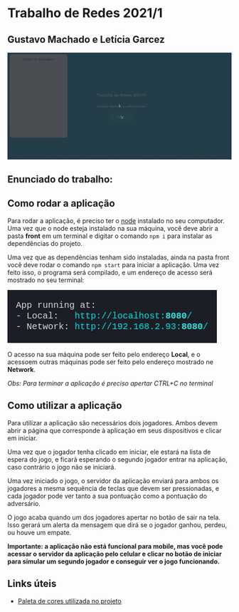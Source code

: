 # Trabalho de Redes 2021/1
## Gustavo Machado e Letícia Garcez
<img src = "imagens/rodando.gif"/>

## Enunciado do trabalho:

## Como rodar a aplicação
Para rodar a aplicação, é preciso ter o [node](https://nodejs.org/en/) instalado no seu computador. 
Uma vez que o node esteja instalado na sua máquina, você deve abrir a pasta **front** em um terminal e digitar o comando `npm i` para instalar as dependências do projeto.

Uma vez que as dependências tenham sido instaladas, ainda na pasta front você deve rodar o comando `npm start` para iniciar a aplicação. Uma vez feito isso, o programa será compilado, e um endereço de acesso será mostrado no seu terminal:

<img src = "imagens/acesso.png"/>

O acesso na sua máquina pode ser feito pelo endereço **Local**, e o acessoem outras máquinas pode ser feito pelo endereço mostrado ne **Network**.

*Obs: Para terminar a aplicação é preciso apertar CTRL+C no terminal*

## Como utilizar a aplicação
Para utilizar a aplicação são necessários dois jogadores. Ambos devem abrir a página que corresponde à aplicação em seus dispositivos e clicar em iniciar. 

Uma vez que o jogador tenha clicado em iniciar, ele estará na lista de espera do jogo, e ficará esperando o segundo jogador entrar na aplicação, caso contrário o jogo não se iniciará.

Uma vez iniciado o jogo, o servidor da aplicação enviará para ambos os jogadores a mesma sequência de teclas que devem ser pressionadas, e cada jogador pode ver tanto a sua pontuação como a pontuação do adversário. 

O jogo acaba quando um dos jogadores apertar no botão de sair na tela. Isso gerará um alerta da mensagem que dirá se o jogador ganhou, perdeu, ou houve um empate.

**Importante: a aplicação não está funcional para mobile, mas você pode acessar o servidor da aplicação pelo celular e clicar no botão de iniciar para simular um segundo jogador e conseguir ver o jogo funcionando.**



## Links úteis
* [Paleta de cores utilizada no projeto](https://coolors.co/54478c-2c699a-048ba8-0db39e-16db93-83e377-b9e769-efea5a-f1c453-f29e4c)
